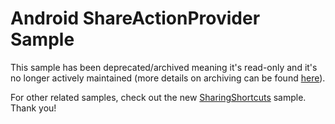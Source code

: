 
Android ShareActionProvider Sample
==================================

This sample has been deprecated/archived meaning it's read-only and it's no longer actively maintained (more details on archiving can be found [here][1]).

For other related samples, check out the new [SharingShortcuts][2] sample. Thank you!

[1]: https://help.github.com/en/articles/about-archiving-repositories
[2]: https://github.com/android/storage-samples/tree/master/SharingShortcuts
